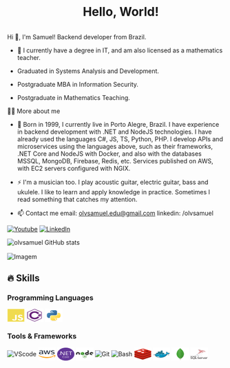 <!-- title -->
<div id="user-content-toc">
  <ul align="center">
    <summary><h1 style="display: inline-block">Hello, World!</h1></summary>
</div>

<!-- Presentation -->
<p>
  Hi 👋, I'm Samuel! Backend developer from Brazil.

  - 🌱 I currently have a degree in IT, and am also licensed as a mathematics teacher.

  - Graduated in Systems Analysis and Development.
  - Postgraduate MBA in Information Security.
  - Postgraduate in Mathematics Teaching.
</p>

<!-- Dropdown -->
<!-- <details> -->
  <summary>👨‍💻 More about me</summary>

  - 💬 Born in 1999, I currently live in Porto Alegre, Brazil. I have experience in backend development with .NET and NodeJS technologies. 
  I have already used the languages ​​C#, JS, TS, Python, PHP. I develop APIs and microservices using the languages ​​above, such as their frameworks, .NET Core and NodeJS with Docker, and also with the databases MSSQL, MongoDB, Firebase, Redis, etc.
  Services published on AWS, with EC2 servers configured with NGIX.

  - ⚡ I'm a musician too. I play acoustic guitar, electric guitar, bass and ukulele. I like to learn and apply knowledge in practice. Sometimes I read something that catches my attention.

  - 📫 Contact me
    email: olvsamuel.edu@gmail.com
    linkedin: /olvsamuel
<!-- </details> -->

<!-- Links -->
[![Youtube](https://img.shields.io/badge/YouTube-FF0000?style=for-the-badge&logo=youtube&logoColor=white)](https://www.youtube.com/@PCSamuel)
[![LinkedIn](https://img.shields.io/badge/LinkedIn-0077B5?style=for-the-badge&logo=linkedin&logoColor=white)](https://www.linkedin.com/in/olvsamuel/)

<!-- GithubStats -->
![olvsamuel GitHub stats](https://github-readme-stats.vercel.app/api?username=olvsamuel&show_icons=true&theme=apprentice)

<!-- GIF -->
<p align="left">
  <img align="center" src="https://github.com/Anmol-Baranwal/Cool-GIFs-For-GitHub/assets/74038190/0c7eb6ed-663b-4ce4-bfbd-18239a38ba1b" alt="Imagem">
</p>

## 🔥 Skills
<!-- Skills: Programming Languages -->
  <div style="flex-basis: 48%;">
    <h3>Programming Languages</h3>
    <img align="center" alt="Js" height="30" width="40" src="https://raw.githubusercontent.com/devicons/devicon/master/icons/javascript/javascript-plain.svg">
    <img align="center" alt="C#" height="30" width="40" src="https://raw.githubusercontent.com/devicons/devicon/master/icons/csharp/csharp-line.svg">
    <img align="center" alt="Python" height="30" width="40" src="https://raw.githubusercontent.com/devicons/devicon/master/icons/python/python-original.svg">
  </div>
  
  <!-- Skills: Tools & Frameworks -->
  <div style="flex-basis: 48%;">
    <h3>Tools & Frameworks</h3>
    <img align="center" alt="VScode" height="30" width="40" src="https://cdn.jsdelivr.net/gh/devicons/devicon/icons/vscode/vscode-original.svg">
    <img align="center" alt="AWS" height="30" width="40" src="https://raw.githubusercontent.com/devicons/devicon/master/icons/amazonwebservices/amazonwebservices-original-wordmark.svg">
    <img align="center" alt="DotnetCore" height="30" width="40" src="https://raw.githubusercontent.com/devicons/devicon/master/icons/dotnetcore/dotnetcore-original.svg">
    <img align="center" alt="NodeJS" height="30" width="40" src="https://raw.githubusercontent.com/devicons/devicon/master/icons/nodejs/nodejs-original-wordmark.svg">
    <img align="center" alt="Git" height="30" width="40" src="https://cdn.jsdelivr.net/gh/devicons/devicon/icons/git/git-original.svg">
    <img align="center" alt="Bash" height="30" width="40" src="https://cdn.jsdelivr.net/gh/devicons/devicon/icons/bash/bash-original.svg">
    <img align="center" alt="Redis" height="30" width="40" src="https://raw.githubusercontent.com/devicons/devicon/master/icons/redis/redis-original.svg">
    <img align="center" alt="Docker" height="30" width="40" src="https://raw.githubusercontent.com/devicons/devicon/master/icons/docker/docker-original.svg">
    <img align="center" alt="MongoDB" height="30" width="40" src="https://raw.githubusercontent.com/devicons/devicon/master/icons/mongodb/mongodb-original.svg">
    <img align="center" alt="MSSQL" height="30" width="40" src="https://raw.githubusercontent.com/devicons/devicon/master/icons/microsoftsqlserver/microsoftsqlserver-original-wordmark.svg">
  </div>
  
 
